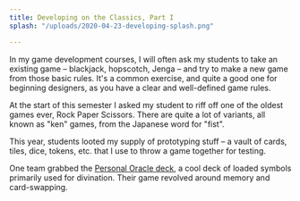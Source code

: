 ```yaml
---
title: Developing on the Classics, Part I
splash: "/uploads/2020-04-23-developing-splash.png"

---
```

In my game development courses, I will often ask my students to take an existing game – blackjack, hopscotch, Jenga – and try to make a new game from those basic rules. It's a common exercise, and quite a good one for beginning designers, as you have a clear and well-defined game rules.

At the start of this semester I asked my student to riff off one of the oldest games ever, Rock Paper Scissors. There are quite a lot of variants, all known as "ken" games, from the Japanese word for "fist".

This year, students looted my supply of prototyping stuff – a vault of cards, tiles, dice, tokens, etc. that I use to throw a game together for testing.

One team grabbed the [Personal Oracle deck](https://www.etsy.com/nz/listing/246344842/the-personal-oracle), a cool deck of loaded symbols primarily used for divination. Their game revolved around memory and card-swapping.